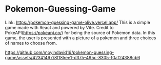 # Pokemon-Guessing-Game
Link: https://pokemon-guessing-game-olive.vercel.app/
This is a simple game made with React and powered by Vite. Credit to PokeAPI(https://pokeapi.co/) for being the source of Pokemon data.
In this game, the user is presented with a picture of a pokemon and three choices of names to choose from.


https://github.com/moyindavid16/pokemon-guessing-game/assets/42341467/8f185ee1-d375-495c-8305-f0af24388cb6

